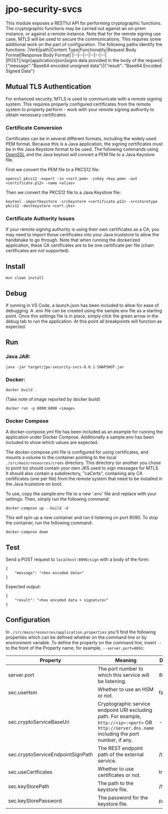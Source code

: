 
# jpo-security-svcs
This module exposes a RESTful API for performing cryptographic functions. The cryptographic functions may be carried out against an on-prem instance, or against a remote instance. Note that for the remote signing use case, MTLS will be used to secure the communications. This requires some additional work on the part of configuration. The following paths identify the functions:
|Verb|path|Content Type|Functionality|Request Body Format|Response Body Format|
|--|--|--|--|--|--|
|POST|/sign|application/json|signs data provided in the body of the request|{"message":"Base64 encoded unsigned data"}|{"result": "Base64 Encoded Signed Data"}

## Mutual TLS Authentication
For enhanced security, MTLS is used to communicate with a remote signing system. This requires properly configured certificates from the remote system to property perform - work with your remote signing authority to obtain necessary certificates. 

### Certificate Conversion
Certificates can be in several different formats, including the widely used PEM format. Because this is a Java application, the signing certificates must be in the Java Keystore format to be used. The following commands using [OpenSSL](https://www.openssl.org/) and the Java keytool will convert a PEM file to a Java Keystore file.

First we convert the PEM file to a PKCS12 file:
```
openssl pkcs12 -export -in <cert.pem> -inkey <key.pem> -out <certificate.p12> -name <alias>
```
Then we convert the PKCS12 file to a Java Keystore file:
```
keytool -importkeystore -srckeystore <certificate.p12> -srcstoretype pkcs12 -destkeystore <cert.jks>
```

### Certificate Authority Issues
If your remote signing authority is using their own certificates as a CA, you may need to import those certificates into your Java truststore to allow the handshake to go through. Note that when running the dockerized application, these CA certificates are to be one certificate per file (chain certificates are not supported).

## Install

`mvn clean install`


## Debug
If running in VS Code, a launch.json has been included to allow for ease of debugging. A .env file can be created using the sample.env file as a starting point. Once this settings file is in place, simply click the green arrow in the debug tab to run the application. At this point all breakpoints will function as expected.

## Run

### Java JAR:

`java -jar target/jpo-security-svcs-0.0.1-SNAPSHOT.jar`

### Docker:

`docker build .`

(Take note of image reported by docker build)

`docker run -p 8090:8090 <image>`

### Docker Compose
A docker-compose.yml file has been included as an example for running the application under Docker Compose. Additionally a sample.env has been included to show which values are expected. 

The docker-compose.yml file is configured for using certificates, and mounts a volume to the container pointing to the local `./src/main/resources/creds` directory. This directory (or another you chose to point to) should contain your own JKS used to sign messages for MTLS. It should also contain a subdirectory, "caCerts", containing any CA certificates (one per file) from the remote system that need to be installed in the Java truststore on boot. 

To use, copy the sample.env file to a new '.env' file and replace with your settings. Then, simply run the following command:
```
docker-compose up --build -d
```
This will spin up a new container and run it listening on port 8090. To stop the container, run the following command:
```
docker-compose down
```

## Test

Send a POST request to `localhost:8090/sign` with a body of the form:

```
{
	"message": "<hex encoded data>"
}
```

Expected output:

```
{
	"result": "<hex encoded data + signature>"
}
```

## Configuration

In `./src/main/resources/application.properties` you'll find the following properties which can be defined whether on the command line or by environment variable. To define the property on the command line, insert `--` to the front of the Property name, for example, `--server.port=8091`:

| Property | Meaning | Default Value | Environment Variable Substitute |
| -----------|------------|-----------------|-----------|
| server.port | The port number to which this service will be listening.| 8090 |SERVER_PORT|
| sec.useHsm | Whether to use an HSM or not. | false | SEC_USE_HSM |
| sec.cryptoServiceBaseUri | Cryptographic service endpoint URI excluding path. For example, `http://<ip>:<port>` OR `http://server.dns.name` including the port number, if any. | - |SEC_CRYPTO_SERVICE_BASE_URI|
| sec.cryptoServiceEndpointSignPath | The REST endpoint path of the external service. | /tmc/signtim |SEC_CRYPTO_SERVICE_ENDPOINT_SIGN_PATH|
| sec.useCertficates | Whether to use certificates or not. | true | SEC_USE_CERTIFICATES |
| sec.keyStorePath | The path to the keystore file. | /home/cert.jks | SEC_KEY_STORE_PATH |
| sec.keyStorePassword | The password for the keystore file. | password | SEC_KEY_STORE_PASSWORD |